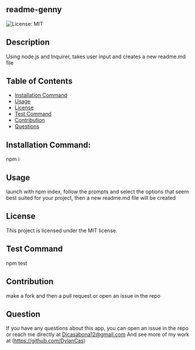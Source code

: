 ## readme-genny

  ![License: MIT](https://img.shields.io/badge/License-MIT-yellow.svg)

## Description

Using node.js and Inquirer, takes user input and creates a new readme.md file

## Table of  Contents

* [Installation Command](#installCommand)
* [Usage](#usage)
* [License](#license)
* [Test Command](#testCommand)
* [Contribution](#constribution)
* [Questions](#question)

## Installation Command: 
  
npm i

## Usage 

launch with npm index, follow the prompts and select the options that seem best suited for your project, then a new readme.md file will be created
## License
    
This project is licensed under the MIT license.

## Test Command

npm test

## Contribution

make a fork and then a pull request or open an issue in the repo

## Question

If  you have any questions about this app, you can open an issue in the repo or reach me directly at Djcasabona12@gmail.com
And see more of my work at (https://github.com/DylanCas)
